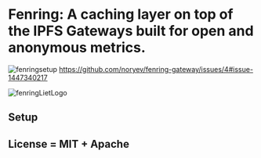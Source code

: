 # Fenring: A caching layer on top of the IPFS Gateways built for open and anonymous metrics.

![fenringsetup](https://user-images.githubusercontent.com/30084404/201572703-b563d7f8-5b2f-47cd-820c-11ad114f421f.png)
https://github.com/noryev/fenring-gateway/issues/4#issue-1447340217

![fenringLietLogo](https://user-images.githubusercontent.com/30084404/201593300-a83b4463-78ab-4c91-b1d7-c952b95f38b1.png)


## Setup

## License = MIT + Apache
